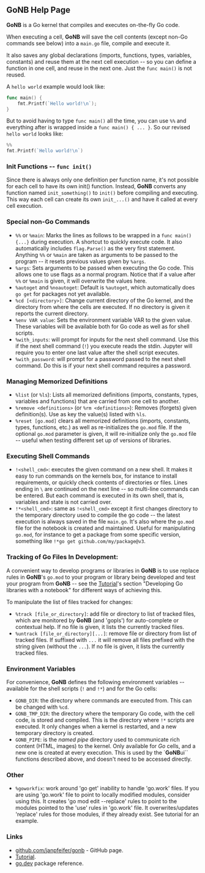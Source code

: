 ## GoNB Help Page

**GoNB** is a Go kernel that compiles and executes on-the-fly Go code.

When executing a cell, **GoNB** will save the cell contents (except non-Go commands see
below) into a `main.go` file, compile and execute it.

It also saves any global declarations (imports, functions, types, variables, constants)
and reuse them at the next cell execution -- so you can define a function in one
cell, and reuse in the next one. Just the `func main()` is not reused.

A `hello world` example would look like:

```go
func main() {
    fmt.Printf(`Hello world!\n`);
}

```

But to avoid having to type `func main()` all the time, you can use `%%` and everything
after is wrapped inside a `func main() { ... }`. 
So our revised `hello world` looks like:

```go
%%
fmt.Printf(`Hello world!\n`)

```

### Init Functions -- `func init()`

Since there is always only one definition per function name, it's not possible for
each cell to have its own init() function. 
Instead, **GoNB** converts any function named `init_something()` to `init()` before 
compiling and executing. 
This way each cell can create its own `init_...()` and have it called at every cell execution.

### Special non-Go Commands

- `%%` or `%main`: Marks the lines as follows to be wrapped in a `func main() {...}` during
  execution. A shortcut to quickly execute code. It also automatically includes `flag.Parse()`
  as the very first statement. Anything `%%` or `%main` are taken as arguments
  to be passed to the program -- it resets previous values given by `%args`.
- `%args`: Sets arguments to be passed when executing the Go code. This allows one to
  use flags as a normal program. Notice that if a value after `%%` or `%main` is given, it will
  overwrite the values here.
- `%autoget` and `%noautoget`: Default is `%autoget`, which automatically does `go get` for
  packages not yet available.
- `%cd [<directory>]`: Change current directory of the Go kernel, and the directory from where
  the cells are executed. If no directory is given it reports the current directory.
- `%env VAR value`: Sets the environment variable VAR to the given value. These variables
  will be available both for Go code as well as for shell scripts.
- `%with_inputs`: will prompt for inputs for the next shell command. Use this if
  the next shell command (`!`) you execute reads the stdin. Jupyter will require
  you to enter one last value after the shell script executes.
- `%with_password`: will prompt for a password passed to the next shell command.
  Do this is if your next shell command requires a password.

### Managing Memorized Definitions

- `%list` (or `%ls`): Lists all memorized definitions (imports, constants, types, variables and
  functions) that are carried from one cell to another.
- `%remove <definitions>` (or `%rm <definitions>`): Removes (forgets) given definition(s). Use as key the
  value(s) listed with `%ls`.
- `%reset [go.mod]` clears all memorized definitions (imports, constants, types, functions, etc.)
  as well as re-initializes the `go.mod` file. 
  If the optional `go.mod` parameter is given, it will re-initialize only the `go.mod` file -- 
  useful when testing different set up of versions of libraries.

### Executing Shell Commands

- `!<shell_cmd>`: executes the given command on a new shell. It makes it easy to run
  commands on the kernels box, for instance to install requirements, or quickly
  check contents of directories or files. Lines ending in `\` are continued on
  the next line -- so multi-line commands can be entered. But each command is
  executed in its own shell, that is, variables and state is not carried over.
- `!*<shell_cmd>`: same as `!<shell_cmd>` except it first changes directory to
  the temporary directory used to compile the go code -- the latest execution
  is always saved in the file `main.go`. It's also where the `go.mod` file for
  the notebook is created and maintained. Useful for manipulating `go.mod`,
  for instance to get a package from some specific version, something
  like `!*go get github.com/my/package@v3`.

### Tracking of Go Files In Development:

A convenient way to develop programs or libraries in **GoNB** is to use replace
rules in **GoNB**'s `go.mod` to your program or library being developed and test
your program from **GoNB** -- see the 
[Tutorial]((https://github.com/janpfeifer/gonb/blob/main/examples/tutorial.ipynb))'s
section "Developing Go libraries with a notebook" for different ways of achieving this.

To manipulate the list of files tracked for changes:

- `%track [file_or_directory]`: add file or directory to list of tracked files,
  which are monitored by **GoNB** (and 'gopls') for auto-complete or contextual help.
  If no file is given, it lists the currently tracked files.
- `%untrack [file_or_directory][...]`: remove file or directory from list of tracked files.
  If suffixed with `...` it will remove all files prefixed with the string given (without the
  `...`). If no file is given, it lists the currently tracked files.

### Environment Variables

For convenience, **GoNB** defines the following environment variables -- available for the shell
scripts (`!` and `!*`) and for the Go cells:

- `GONB_DIR`: the directory where commands are executed from. This can be changed with `%cd`.
- `GONB_TMP_DIR`: the directory where the temporary Go code, with the cell code, is stored
  and compiled. This is the directory where `!*` scripts are executed. It only changes when a kernel
  is restarted, and a new temporary directory is created.
- `GONB_PIPE`: is the _named pipe_ directory used to communicate rich content (HTML, images)
  to the kernel. Only available for _Go_ cells, and a new one is created at every execution.
  This is used by the `**GoNB**ui`` functions described above, and doesn't need to be accessed directly.

### Other

- `%goworkfix`: work around 'go get' inability to handle 'go.work' files. If you are
  using 'go.work' file to point to locally modified modules, consider using this. It creates
  'go mod edit --replace' rules to point to the modules pointed to the 'use' rules in 'go.work'
  file. It overwrites/updates 'replace' rules for those modules, if they already exist. See tutorial
  for an example.

### Links

- [github.com/janpfeifer/gonb](https://github.com/janpfeifer/gonb) - GitHub page.
- [Tutorial](https://github.com/janpfeifer/gonb/blob/main/examples/tutorial.ipynb).
- [go.dev](https://pkg.go.dev/github.com/janpfeifer/gonb) package reference.
